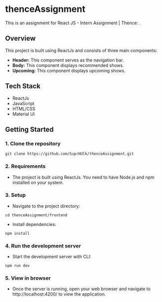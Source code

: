 # thenceAssignment

This is an assignment for React JS - Intern Assignment | Thence: .

## Overview

This project is built using ReactJs and consists of three main components:

- **Header:** This component serves as the navigation bar.
- **Body:** This component displays recommended shows.
- **Upcoming:** This component displays upcoming shows.

## Tech Stack

- ReactJs
- JavaScript
- HTML/CSS
- Material UI

## Getting Started

### 1. Clone the repository

```
git clone https://github.com/SuprHUlk/thenceAssignment.git
```

### 2. Requirements

- The project is built using ReactJs. You need to have Node.js and npm installed on your system.

### 3. Setup

- Navigate to the project directory:

```
cd thenceAssignment/frontend
```

- Install dependencies:

```
npm install
```

### 4. Run the development server

- Start the development server with CLI:

```
npm run dev
```

### 5. View in browser

- Once the server is running, open your web browser and navigate to http://localhost:4200/ to view the application.
